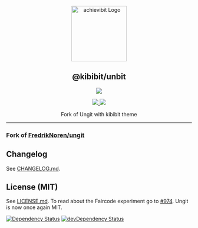 <p align="center">
  <a href="https://github.com/kibibit/ungit" target="blank"><img src="https://Kibibit.io/kibibit-assets/ungit/logo.png" width="150" alt="achievibit Logo" />
  </a>
  <h2 align="center">
    @kibibit/unbit
  </h2>
</p>
<p align="center">
  <a href="https://www.npmjs.com/package/@kibibit/ungit"><img src="https://img.shields.io/npm/v/@kibibit/ungit/latest.svg?style=for-the-badge&logo=npm&color=CB3837"></a>
</p>
<p align="center">
  <a href="https://www.npmjs.com/package/@kibibit/ungit">
  <img src="https://img.shields.io/npm/v/@kibibit/ungit/beta.svg?logo=npm&color=CB3837">
  </a>
  <a href="https://github.com/semantic-release/semantic-release"><img src="https://img.shields.io/badge/%20%20%F0%9F%93%A6%F0%9F%9A%80-semantic--release-e10079.svg"></a>
</p>
<p align="center">
  Fork of Ungit with kibibit theme
</p>
<hr>

### Fork of [FredrikNoren/ungit](https://github.com/FredrikNoren/ungit)
Changelog
---------
See [CHANGELOG.md](CHANGELOG.md).

License (MIT)
-------------
See [LICENSE.md](LICENSE.md). To read about the Faircode experiment go to [#974](https://github.com/FredrikNoren/ungit/issues/974). Ungit is now once again MIT.

[![Dependency Status](https://david-dm.org/FredrikNoren/ungit.svg)](https://david-dm.org/FredrikNoren/ungit)
[![devDependency Status](https://david-dm.org/FredrikNoren/ungit/dev-status.svg)](https://david-dm.org/FredrikNoren/ungit#info=devDependencies)
